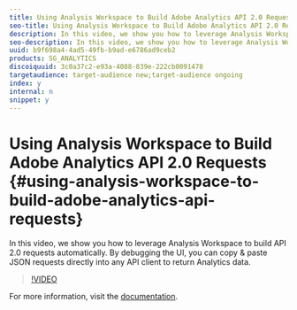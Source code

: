 ```yaml
---
title: Using Analysis Workspace to Build Adobe Analytics API 2.0 Requests
seo-title: Using Analysis Workspace to Build Adobe Analytics API 2.0 Requests
description: In this video, we show you how to leverage Analysis Workspace to build API 2.0 requests automatically. By debugging the UI, you can copy & paste JSON requests directly into any API client to return Analytics data.
seo-description: In this video, we show you how to leverage Analysis Workspace to build API 2.0 requests automatically. By debugging the UI, you can copy & paste JSON requests directly into any API client to return Analytics data.
uuid: b9f698a4-4ad5-49fb-b9ad-e6786ad9ceb2
products: SG_ANALYTICS
discoiquuid: 3c0a37c2-e93a-4088-839e-222cb0091478
targetaudience: target-audience new;target-audience ongoing
index: y
internal: n
snippet: y
---
```


# Using Analysis Workspace to Build Adobe Analytics API 2.0 Requests {#using-analysis-workspace-to-build-adobe-analytics-api-requests}

In this video, we show you how to leverage Analysis Workspace to build API 2.0 requests automatically. By debugging the UI, you can copy & paste JSON requests directly into any API client to return Analytics data.

>[!VIDEO](https://video.tv.adobe.com/v/25890/?quality=12)

For more information, visit the [documentation](https://www.adobe.io/apis/experiencecloud/analytics/docs.html#!AdobeDocs/analytics-2.0-apis/master/reporting-tricks.md).